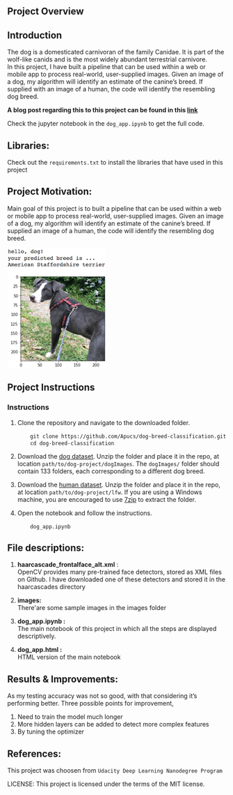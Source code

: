 [//]: # (Image References)

[image1]: ./images/sample_dog_output.png "Sample Output"
[image2]: ./images/vgg16_model.png "VGG-16 Model Layers"
[image3]: ./images/vgg16_model_draw.png "VGG16 Model Figure"


## Project Overview
## Introduction
The dog is a domesticated carnivoran of the family Canidae. It is part of the wolf-like canids and is the most widely abundant terrestrial carnivore.  
In this project, I have built a pipeline that can be used within a web or mobile app to process real-world, user-supplied images. Given an image of a dog, my algorithm will identify an estimate of the canine’s breed. If supplied with an image of a human, the code will identify the resembling dog breed.    

__A blog post regarding this to this project can be found in this [link](https://medium.com/@apu3660/dog-breed-classification-using-cnn-f94e48309e46?sk=75f7c198e55de5ad196384626e19a6ee)__  

Check the jupyter notebook in the `dog_app.ipynb` to get the full code.

## Libraries:
Check out the `requirements.txt` to install the libraries that have used in this project

## Project Motivation:
Main goal of this project is to built a pipeline that can be used within a web or mobile app to process real-world, user-supplied images.
Given an image of a dog, my algorithm will identify an estimate of the canine’s breed.  If supplied an image of a human, the code will
identify the resembling dog breed.  

![Sample Output][image1]  




## Project Instructions

### Instructions

1. Clone the repository and navigate to the downloaded folder.
	
	```	
		git clone https://github.com/Apucs/dog-breed-classification.git
		cd dog-breed-classification
	```
    
2. Download the [dog dataset](https://s3-us-west-1.amazonaws.com/udacity-aind/dog-project/dogImages.zip).  Unzip the folder and place it in the repo, at location `path/to/dog-project/dogImages`.  The `dogImages/` folder should contain 133 folders, each corresponding to a different dog breed.
3. Download the [human dataset](http://vis-www.cs.umass.edu/lfw/lfw.tgz).  Unzip the folder and place it in the repo, at location `path/to/dog-project/lfw`.  If you are using a Windows machine, you are encouraged to use [7zip](http://www.7-zip.org/) to extract the folder. 
4. Open the notebook and follow the instructions.
	
	```
		dog_app.ipynb
	```  
## File descriptions:  
1. __haarcascade_frontalface_alt.xml__ :  
OpenCV provides many pre-trained face detectors, stored as XML files on Github. I have downloaded one of these detectors and stored it in the haarcascades directory

2. __images:__  
There'are some sample images in the images folder  
3. __dog_app.ipynb :__  
The main notebook of this project in which all the steps are displayed descriptively.
4. __dog_app.html :__  
HTML version of the main notebook

## Results & Improvements:  
As my testing accuracy was not so good, with that considering it’s performing better. Three possible points for improvement,  
1. Need to train the model much longer
2. More hidden layers can be added to detect more complex features
3. By tuning the optimizer

## References:    
This project was choosen from `Udacity Deep Learning Nanodegree Program`


LICENSE: This project is licensed under the terms of the MIT license.



